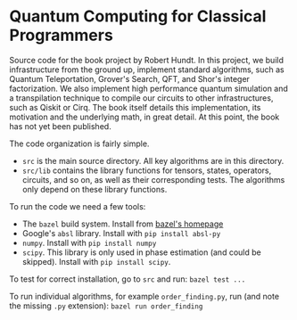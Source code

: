 # Quantum Computing for Classical Programmers

Source code for the book project by Robert Hundt. In this project, we build infrastructure from the ground up, implement standard algorithms, such as Quantum Teleportation, Grover's Search, QFT, and Shor's integer factorization. We also implement high performance quantum simulation and a transpilation technique to compile our circuits to other infrastructures, such as Qiskit or Cirq. The book itself details this implementation, its motivation and the underlying math, in great detail. At this point, the book has not yet been published.

The code organization is fairly simple. 
*  `src` is the main source directory. All key algorithms are in this directory.
*  `src/lib` contains the library functions for tensors, states, operators, circuits, and so on, as well as their corresponding tests. The algorithms only depend on these library functions.

To run the code we need a few tools:
*  The `bazel` build system. Install from [bazel's homepage](https://docs.bazel.build/versions/master/install.html)
*  Google's `absl` library. Install with `pip install absl-py`
*  `numpy`. Install with `pip install numpy`
*  `scipy`. This library is only used in phase estimation (and could be skipped). Install with `pip install scipy`.
    
To test for correct installation, go to `src` and run:
    `bazel test ...`
    
To run individual algorithms, for example `order_finding.py`, run (and note the missing `.py` extension):
   `bazel run order_finding`
